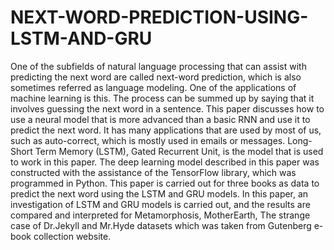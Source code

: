 # NEXT-WORD-PREDICTION-USING-LSTM-AND-GRU
  One of the subfields of natural language processing that can assist with predicting the next word are
  called next-word prediction, which is also sometimes referred as language modeling. One of the
  applications of machine learning is this. The process can be summed up by saying that it involves
  guessing the next word in a sentence. This paper discusses how to use a neural model that is more
  advanced than a basic RNN and use it to predict the next word. It has many applications that are used by
  most of us, such as auto-correct, which is mostly used in emails or messages. Long-Short Term Memory
  (LSTM), Gated Recurrent Unit, is the model that is used to work in this paper. The deep learning model
  described in this paper was constructed with the assistance of the TensorFlow library, which was
  programmed in Python. This paper is carried out for three books as data to predict the next word using the
  LSTM and GRU models. In this paper, an investigation of LSTM and GRU models is carried out, and the
  results are compared and interpreted for Metamorphosis, MotherEarth, The strange case of Dr.Jekyll and Mr.Hyde datasets 
  which was taken from Gutenberg e-book collection website.
